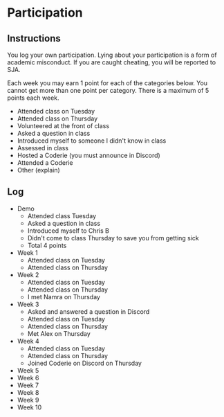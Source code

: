Participation
=============

## Instructions ##

You log your own participation. Lying about your participation is a form of
academic misconduct. If you are caught cheating, you will be reported to SJA.

Each week you may earn 1 point for each of the categories below. You cannot get
more than one point per category. There is a maximum of 5 points each week.

+ Attended class on Tuesday
+ Attended class on Thursday
+ Volunteered at the front of class
+ Asked a question in class
+ Introduced myself to someone I didn't know in class
+ Assessed in class
+ Hosted a Coderie (you must announce in Discord)
+ Attended a Coderie
+ Other (explain)

## Log ##

- Demo
	+ Attended class Tuesday
	+ Asked a question in class
	+ Introduced myself to Chris B
	+ Didn't come to class Thursday to save you from getting sick
	+ Total 4 points
- Week 1
	+ Attended class on Tuesday
	+ Attended class on Thursday
- Week 2
	+ Attended class on Tuesday
	+ Attended class on Thursday
	+ I met Namra on Thursday
- Week 3
	+ Asked and answered a question in Discord
	+ Attended class on Tuesday
	+ Attended class on Thursday
	+ Met Alex on Thursday
- Week 4
	+ Attended class on Tuesday
	+ Attended class on Thursday
	+ Joined Coderie on Discord on Thursday
- Week 5
- Week 6
- Week 7
- Week 8
- Week 9
- Week 10
